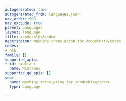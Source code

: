 ```yaml
---
autogenerated: true
autogenerated_from: languages.json
nav_order: 999
nav_exclude: true
parent: Languages
layout: language
title: <code>hlb</code>
description: Machine translation for <code>hlb</code>
codes:
- hlb
family: []
supported_apis:
- id: niutrans
  name: Niutrans
supported_qe_apis: []
seo:
  name: Machine translation for <code>hlb</code>
  type: Language

---
```


